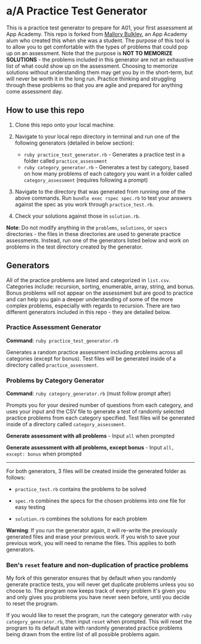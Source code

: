 # a/A Practice Test Generator

This is a practice test generator to prepare for A01, your first assessment at App Academy. This repo is forked from [Mallory Bulkley](https://github.com/mallorybulkley), an App Academy alum who created this when she was a student. The purpose of this tool is to allow you to get comfortable with the types of problems that could pop up on an assessment. Note that the purpose is **NOT TO MEMORIZE SOLUTIONS** - the problems included in this generator are _not_ an exhaustive list of what could show up on the assessment. Choosing to memorize solutions without understanding them may get you by in the short-term, but will never be worth it in the long run. Practice thinking and struggling through these problems so that you are agile and prepared for anything come assessment day.

## How to use this repo

1. Clone this repo onto your local machine.

2. Navigate to your local repo directory in terminal and run one of the following generators (detailed in below section):

   - `ruby practice_test_generator.rb` - Generates a practice test in a folder called `practice_assessment`
   - `ruby category_generator.rb` - Generates a test by category, based on how many problems of each category you want in a folder called `category_assessment` (requires following a prompt)

3. Navigate to the directory that was generated from running one of the above commands. Run `bundle exec rspec spec.rb` to test your answers against the spec as you work through `practice_test.rb`.

4. Check your solutions against those in `solution.rb`.

**Note**: Do not modify anything in the `problems`, `solutions`, or `specs` directories - the files in these directories are used to generate practice assessments. Instead, run one of the generators listed below and work on problems in the test directory created by the generator.

## Generators

All of the practice problems are listed and categorized in `list.csv`. Categories include: recursion, sorting, enumerable, array, string, and bonus. Bonus problems will not appear on the assessment but are good to practice and can help you gain a deeper understanding of some of the more complex problems, especially with regards to recursion. There are two different generators included in this repo - they are detailed below.

### Practice Assessment Generator

**Command**: `ruby practice_test_generator.rb`

Generates a random practice assessment including problems across all categories (except for bonus). Test files will be generated inside of a directory called `practice_assessment`.

### Problems by Category Generator

**Command**: `ruby category_generator.rb` (must follow prompt after)

Prompts you for your desired number of questions from each category, and uses your input and the CSV file to generate a test of randomly selected practice problems from each category specified. Test files will be generated inside of a directory called `category_assessment`.

**Generate assessment with all problems** - Input `all` when prompted

**Generate assessment with all problems, except bonus** - Input `all, except: bonus` when prompted

---

For both generators, 3 files will be created inside the generated folder as follows:

- `practice_test.rb` contains the problems to be solved

- `spec.rb` combines the specs for the chosen problems into one file for easy testing

- `solution.rb` combines the solutions for each problem

**Warning**: If you run the generator again, it will re-write the previously generated files and erase your previous work. If you wish to save your previous work, you will need to rename the files. This applies to both generators.

### Ben's `reset` feature and non-duplication of practice problems

My fork of this generator ensures that by default when you randomly generate practice tests, you will never get duplicate problems unless you so choose to. The program now keeps track of every problem it's given you and only gives you problems you have never seen before, until you decide to reset the program.

If you would like to reset the program, run the category generator with `ruby category_generator.rb`, then input `reset` when prompted. This will reset the program to its default state with randomly generated practice problems being drawn from the entire list of all possible problems again.
